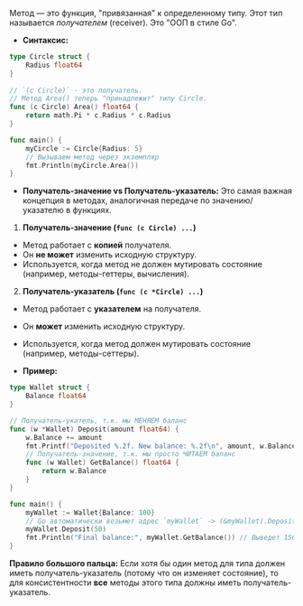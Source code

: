 Метод — это функция, "привязанная" к определенному типу. Этот тип называется *получателем* (receiver). Это "ООП в стиле Go".

* **Синтаксис:**
```go
type Circle struct {
	Radius float64
}
	
// `(c Circle)` - это получатель.
// Метод Area() теперь "принадлежит" типу Circle.
func (c Circle) Area() float64 {
	return math.Pi * c.Radius * c.Radius
}

func main() {
	myCircle := Circle{Radius: 5}
	// Вызываем метод через экземпляр
	fmt.Println(myCircle.Area())
}
```

* **Получатель-значение vs Получатель-указатель:**
Это самая важная концепция в методах, аналогичная передаче по значению/указателю в функциях.

1. **Получатель-значение (`func (c Circle) ...`)**
* Метод работает с **копией** получателя.
* Он **не может** изменить исходную структуру.
* Используется, когда метод не должен мутировать состояние (например, методы-геттеры, вычисления).

2. **Получатель-указатель (`func (c *Circle) ...`)**
* Метод работает с **указателем** на получателя.
* Он **может** изменить исходную структуру.
* Используется, когда метод должен мутировать состояние (например, методы-сеттеры).

* **Пример:**
```go
type Wallet struct {
	Balance float64
}

// Получатель-укатель, т.к. мы МЕНЯЕМ баланс
func (w *Wallet) Deposit(amount float64) {
	w.Balance += amount
	fmt.Printf("Deposited %.2f. New balance: %.2f\n", amount, w.Balance)
	// Получатель-значение, т.к. мы просто ЧИТАЕМ баланс
	func (w Wallet) GetBalance() float64 {
		return w.Balance
	}
}

func main() {
	myWallet := Wallet{Balance: 100}
	// Go автоматически возьмет адрес `myWallet` -> (&myWallet).Deposit(50)
	myWallet.Deposit(50)
	fmt.Println("Final balance:", myWallet.GetBalance()) // Выведет 150.00
}
```

**Правило большого пальца:** Если хотя бы один метод для типа должен иметь
получатель-указатель (потому что он изменяет состояние), то для консистентности **все**
методы этого типа должны иметь получатель-указатель.